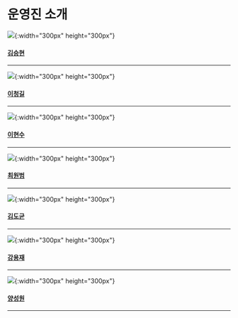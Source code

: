 # 운영진 소개

![](./IMAGE/KimSeungHyun.jpg){:width="300px" height="300px"}
#### [김승현](./WHOTHAT/KimSeungHyun)
---
![](./IMAGE/aerain.jpg){:width="300px" height="300px"} 
#### [이청길](./WHOTHAT/LeeChungGil)
---
![](./IMAGE/LeeHyunSu.jpg){:width="300px" height="300px"} 
#### [이현수](./WHOTHAT/LeeHyunSu)
---
![](./IMAGE/WonbeomChoi.jpg){:width="300px" height="300px"} 
#### [최원범](./WHOTHAT/WonbeomChoi)
--- 
![](./IMAGE/KimDoKyun.jpg){:width="300px" height="300px"} 
#### [김도균](./WHOTHAT/KimDoKyun)
---
![](./IMAGE/KangYongJae.jpg){:width="300px" height="300px"} 
#### [강용재](./WHOTHAT/KangYongJae)
---
![](./IMAGE/YangSeongWon.jpg){:width="300px" height="300px"} 
#### [양성원](./WHOTHAT/YangSeongWon)
---

